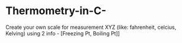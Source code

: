 # Thermometry-in-C-
Create your own scale for measurement XYZ (like: fahrenheit, celcius, Kelving) using 2 info - [Freezing Pt, Boiling Pt]]
